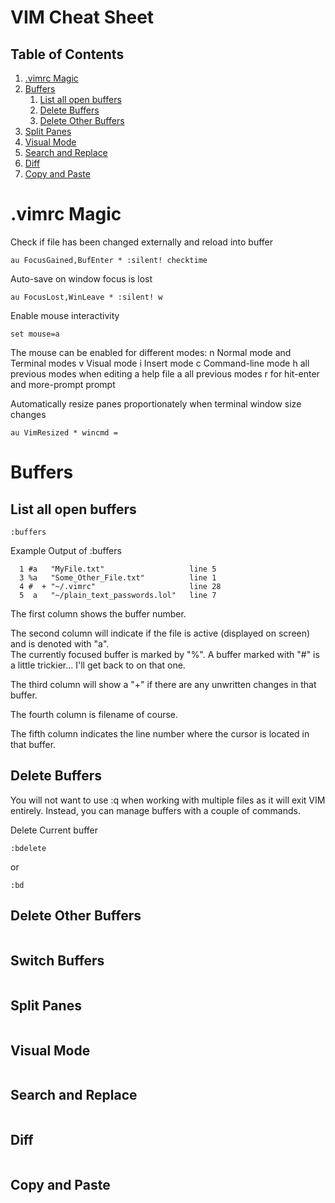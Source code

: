 # VIM Cheat Sheet

## Table of Contents

1. [.vimrc Magic](#vimrc-magic)
1. [Buffers](#buffers)
    1. [List all open buffers](#list-all-open-buffers)
    1. [Delete Buffers](#delete-buffers)
    1. [Delete Other Buffers](#delete-other-buffers)
1. [Split Panes](#split-panes)
1. [Visual Mode](#visual-mode)
1. [Search and Replace](#search-and-replace)
1. [Diff](#diff)
1. [Copy and Paste](#copy-and-paste)


# .vimrc Magic

Check if file has been changed externally and reload into buffer

`au FocusGained,BufEnter * :silent! checktime`


Auto-save on window focus is lost

`au FocusLost,WinLeave * :silent! w`


Enable mouse interactivity

`set mouse=a`

The mouse can be enabled for different modes: 
n        Normal mode and Terminal modes
v        Visual mode 
i         Insert mode
c        Command-line mode
h        all previous modes when editing a help file
a        all previous modes
r        for hit-enter and more-prompt prompt


Automatically resize panes proportionately when terminal window size changes

`au VimResized * wincmd =`



# Buffers

## List all open buffers

`:buffers`

Example Output of :buffers
```
  1 #a   "MyFile.txt"                   line 5
  3 %a   "Some_Other_File.txt"          line 1
  4 #  + "~/.vimrc"                     line 28
  5  a   "~/plain_text_passwords.lol"   line 7
```
The first column shows the buffer number.

The second column will indicate if the file is active (displayed on screen) and is denoted with "a".  
The currently focused buffer is marked by "%".  A buffer marked with "#" is a little trickier... I'll get back to on that one.

The third column will show a "+" if there are any unwritten changes in that buffer.

The fourth column is filename of course.

The fifth column indicates the line number where the cursor is located in that buffer.


## Delete Buffers 
You will not want to use :q when working with multiple files as it will exit VIM entirely. Instead, you can manage buffers with a couple of commands.

Delete Current buffer

`:bdelete`

or 

`:bd`

## Delete Other Buffers

```
```


## Switch Buffers
```
```


## Split Panes

```
```


## Visual Mode

```
```


## Search and Replace

```
```


## Diff
```
```

## Copy and Paste

```
```
